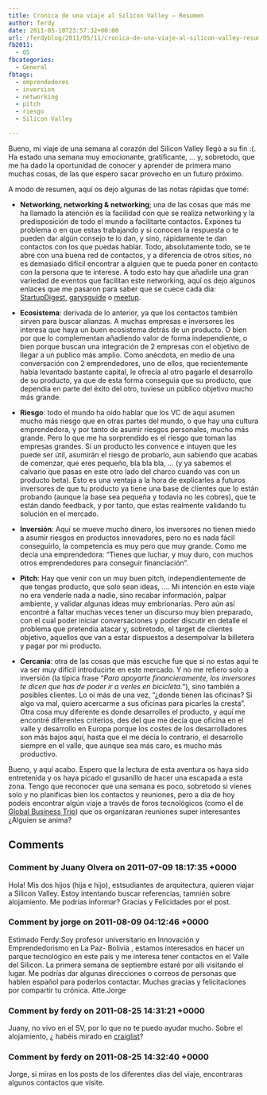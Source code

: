 ```yaml
---
title: Cronica de una viaje al Silicon Valley – Resumen
author: ferdy
date: 2011-05-10T23:57:32+00:00
url: /ferdyblog/2011/05/11/cronica-de-una-viaje-al-silicon-valley-resumen/
fb2011:
  - 05
fbcategories:
  - General
fbtags:
  - emprendedores
  - inversion
  - networking
  - pitch
  - riesgo
  - Silicon Valley

---
```

Bueno, mi viaje de una semana al corazón del Silicon Valley llegó a su fin :(. Ha estado una semana muy emocionante, gratificante, &#8230; y, sobretodo, que me ha dado la oportunidad de conocer y aprender de primera mano muchas cosas, de las que espero sacar provecho en un futuro próximo.

A modo de resumen, aquí os dejo algunas de las notas rápidas que tomé:

  * **Networking, networking & networking**; una de las cosas que más me ha llamado la atención es la facilidad con que se realiza networking y la predisposición de todo el mundo a facilitarte contactos. Expones tu problema o en que estas trabajando y si conocen la respuesta o te pueden dar algún consejo te lo dan, y sino, rápidamente te dan contactos con los que puedas hablar. Todo, absolutamente todo, se te abre con una buena red de contactos, y a diferencia de otros sitios, no es demasiado difícil encontrar a alguien que te pueda poner en contacto con la persona que te interese. A todo esto hay que añadirle una gran variedad de eventos que facilitan este networking, aquí os dejo algunos enlaces que me pasaron para saber que se cuece cada dia: [StartupDigest][1], [garysguide][2] o [meetup][3].


  * **Ecosistema**: derivada de lo anterior, ya que los contactos también sirven para buscar alianzas. A muchas empresas e inversores les interesa que haya un buen ecosistema detrás de un producto. O bien por que lo complementan añadiendo valor de forma independiente, o bien porque buscan una integración de 2 empresas con el objetivo de llegar a un publico más amplio. Como anécdota, en medio de una conversación con 2 emprendedores, uno de ellos, que recientemente había levantado bastante capital, le ofrecía al otro pagarle el desarrollo de su producto, ya que de esta forma conseguia que su producto, que dependia en parte del éxito del otro, tuviese un público objetivo mucho más grande.


  * **Riesgo**: todo el mundo ha oído hablar que los VC de aquí asumen mucho más riesgo que en otras partes del mundo, o que hay una cultura emprendedora, y por tanto de asumir riesgos personales, mucho más grande. Pero lo que me ha sorprendido es el riesgo que toman las empresas grandes. Si un producto les convence e intuyen que les puede ser útil, asumirán el riesgo de probarlo, aun sabiendo que acabas de comenzar, que eres pequeño, bla bla bla, &#8230; (y ya sabemos el calvario que pasas en este otro lado del charco cuando vas con un producto beta). Esto es una ventaja a la hora de explicarles a futuros inversores de que tu producto ya tiene una base de clientes que lo están probando (aunque la base sea pequeña y todavia no les cobres), que te están dando feedback, y por tanto, que estas realmente validando tu solución en el mercado.


  * **Inversión**: Aquí se mueve mucho dinero, los inversores no tienen miedo a asumir riesgos en productos innovadores, pero no es nada fácil conseguirlo, la competencia es muy pero que muy grande. Como me decía una emprendedora: &#8220;Tienes que luchar, y muy duro, con muchos otros emprendedores para conseguir financiación&#8221;.


  * **Pitch**: Hay que venir con un muy buen pitch, independientemente de que tengas producto, que solo sean ideas, &#8230;. Mi intención en este viaje no era venderle nada a nadie, sino recabar información, palpar ambiente, y validar algunas ideas muy embrionarias. Pero aún así encontré a faltar muchas veces tener un discurso muy bien preparado, con el cual poder iniciar conversaciones y poder discutir en detalle el problema que pretendia atacar y, sobretodo, el target de clientes objetivo, aquellos que van a estar dispuestos a desempolvar la billetera y pagar por mi producto.


  * **Cercania**: otra de las cosas que más escuche fue que si no estas aquí te va ser muy difícil introducirte en este mercado. Y no me refiero solo a inversión (la típica frase &#8220;_Para apoyarte financieramente, los inversores te dicen que has de poder ir a verles en bicicleta._&#8220;), sino también a posibles clientes. Lo oí más de una vez, &#8220;¿donde tienen las oficinas? Si algo va mal, quiero acercarme a sus oficinas para picarles la cresta&#8221;. Otra cosa muy diferente es donde desarrolles el producto, y aquí me encontré diferentes criterios, des del que me decía que oficina en el valle y desarrollo en Europa porque los costes de los desarrolladores son más bajos aquí, hasta que el me decía lo contrario, el desarrollo siempre en el valle, que aunque sea más caro, es mucho más productivo.
</ul> 

Bueno, y aquí acabo. Espero que la lectura de esta aventura os haya sido entretenida y os haya picado el gusanillo de hacer una escapada a esta zona. Tengo que reconocer que una semana es poco, sobretodo si vienes solo y no planificas bien los contactos y reuniones, pero a dia de hoy podeis encontrar algún viaje a través de foros tecnológicos (como el de [Global Business Trip][4]) que os organizaran reuniones super interesantes ¿Alguien se anima?

 [1]: http://startupdigest.com/
 [2]: http://www.garysguide.org/
 [3]: http://www.meetup.com/
 [4]: http://www.globalbusinesstrip.org/

## Comments

### Comment by Juany Olvera on 2011-07-09 18:17:35 +0000
Hola! Mis dos hijos (hija e hijo), estsudiantes de arquitectura, quieren viajar a Silicon Valley. Estoy intentando buscar referencias, tamnién sobre alojamiento. Me podrías informar? Gracias y Felicidades por el post.

### Comment by jorge on 2011-08-09 04:12:46 +0000
Estimado Ferdy:Soy profesor universitario en Innovación y Emprendedorismo en La Paz- Bolivia , estamos interesados en hacer un parque tecnológico en este país y me interesa tener contactos en el Valle del Silicon. La primera semana de septiembre estaré por alli visitando el lugar. Me podrías dar algunas direcciones o correos de personas que hablen español para poderlos contactar. Muchas gracias y felicitaciones por compartir tu crónica. Atte.Jorge

### Comment by ferdy on 2011-08-25 14:31:21 +0000
Juany, no vivo en el SV, por lo que no te puedo ayudar mucho. Sobre el alojamiento, ¿ habéis mirado en <a href="http://sfbay.craigslist.org/" rel="nofollow">craiglist</a>?

### Comment by ferdy on 2011-08-25 14:32:40 +0000
Jorge, si miras en los posts de los diferentes dias del viaje, encontraras algunos contactos que visite.